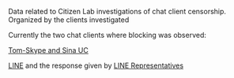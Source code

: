 Data related to Citizen Lab investigations of chat client censorship.  Organized by the clients investigated

Currently the two chat clients where blocking was observed:

[Tom-Skype and Sina UC](http://china-chats.net)

[LINE](https://citizenlab.org/2013/11/asia-chats-investigating-regionally-based-keyword-censorship-line/) and the response given by [LINE Representatives](https://citizenlab.org/2013/12/asia-chats-line-responds/)


